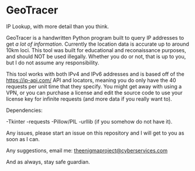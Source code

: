 # GeoTracer
IP Lookup, with more detail than you think.


GeoTracer is a handwritten Python program built to query IP addresses to get *a lot of information*. Currently the location data is accurate up to around 10km loci. This tool was built for educational and reconaissance purposes, and should NOT be used illegally. Whether you do or not, that is up to you, but I do not assume any responsibility.

This tool works with both IPv4 and IPv6 addresses and is based off of the https://ip-api.com/ API and locators, meaning you do only have the 40 requests per unit time that they specify. You might get away with using a VPN, or you can purchase a license and edit the source code to use your license key for infinite requests (and more data if you really want to).

Dependencies:

-Tkinter
-requests
-Pillow/PIL
-urllib (if you somehow do not have it).

Any issues, please start an issue on this repository and I will get to you as soon as I can.

Any suggestions, email me: theenigmaproject@cyberservices.com

And as always, stay safe guardian.
